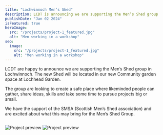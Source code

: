 ```yaml
---
title: "Lochwinnoch Men’s Shed"
description: LCDT is announcing we are supporting the Men’s Shed group in Lochwinnoch.
publishDate: "Jan 02 2024"
isFeatured: true
heroImage:
  src: "/projects/project-1_featured.jpg"
  alt: "Men working in a workshop"
seo:
  image:
    src: "/projects/project-1_featured.jpg"
    alt: "Men working in a workshop"
---
```


LCDT are happy to announce we are supporting the Men’s Shed group in Lochwinnoch. The new Shed will be located in our new Community garden space at Lochhead Garden.

The group are looking to create a safe place where likeminded people can gather, share ideas, skills and take some time to pursue projects big or small.

We have the support of the SMSA (Scottish Men’s Shed association) and are excited about what this may bring for the Men’s Shed Group.

<div style="display:flex;">

![Project preview](/projects/project-1_01.jpg)
![Project preview](/projects/project_-1_02.jpg)

</div>

